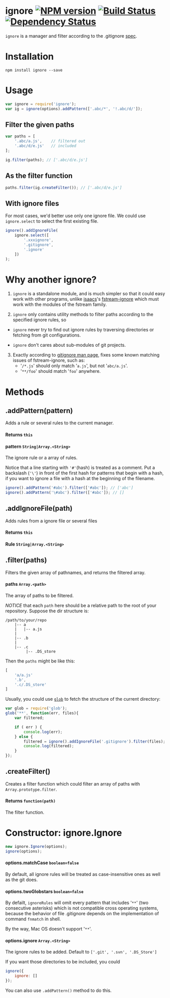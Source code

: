 # ignore [![NPM version](https://badge.fury.io/js/ignore.png)](http://badge.fury.io/js/ignore) [![Build Status](https://travis-ci.org/kaelzhang/node-ignore.png?branch=master)](https://travis-ci.org/kaelzhang/node-ignore) [![Dependency Status](https://gemnasium.com/kaelzhang/node-ignore.png)](https://gemnasium.com/kaelzhang/node-ignore)

`ignore` is a manager and filter according to the .gitignore [spec](http://git-scm.com/docs/gitignore).

# Installation

	npm install ignore --save
	
# Usage

```js
var ignore = require('ignore');
var ig = ignore(options).addPattern(['.abc/*', '!.abc/d/']);
```

## Filter the given paths

```js
var paths = [
    '.abc/a.js',    // filtered out
    '.abc/d/e.js'   // included
];

ig.filter(paths); // ['.abc/d/e.js']
```

## As the filter function

```js
paths.filter(ig.createFilter()); // ['.abc/d/e.js']
```

## With ignore files

For most cases, we'd better use only one ignore file. We could use `ignore.select` to select the first existing file.

```js
ignore().addIgnoreFile(
	ignore.select([
		'.xxxignore',
		'.gitignore',
		'.ignore'
	])
);
```

# Why another ignore?

1. `ignore` is a standalone module, and is much simpler so that it could easy work with other programs, unlike [isaacs](https://npmjs.org/~isaacs)'s [fstream-ignore](https://npmjs.org/package/fstream-ignore) which must work with the modules of the fstream family.

2. `ignore` only contains utility methods to filter paths according to the specified ignore rules, so

- `ignore` never try to find out ignore rules by traversing directories or fetching from git configurations.

- `ignore` don't cares about sub-modules of git projects.

3. Exactly according to [gitignore man page](http://git-scm.com/docs/gitignore), fixes some known matching issues of fstream-ignore, such as:
	- '`/*.js`' should only match '`a.js`', but not '`abc/a.js`'.
	- '`**/foo`' should match '`foo`' anywhere.



# Methods

## .addPattern(pattern)

Adds a rule or several rules to the current manager.

#### Returns `this`

#### pattern `String|Array.<String>`

The ignore rule or a array of rules.

Notice that a line starting with `'#'`(hash) is treated as a comment. Put a backslash (`'\'`) in front of the first hash for patterns that begin with a hash, if you want to ignore a file with a hash at the beginning of the filename.

```js
ignore().addPattern('#abc').filter(['#abc']); // ['abc']
ignore().addPattern('\#abc').filter(['#abc']); // []
```


## .addIgnoreFile(path)

Adds rules from a ignore file or several files 

#### Returns `this`

#### Rule `String|Array.<String>`


## .filter(paths)

Filters the given array of pathnames, and returns the filtered array.

#### paths `Array.<path>`

The array of paths to be filtered.

*NOTICE* that each `path` here should be a relative path to the root of your repository. Suppose the dir structure is:

```
/path/to/your/repo
    |-- a
    |   |-- a.js
    |
    |-- .b
    |
    |-- .c
         |-- .DS_store 
```

Then the `paths` might be like this:

```js
[
    'a/a.js'
    '.b',
    '.c/.DS_store'
]
```

Usually, you could use [`glob`](http://npmjs.org/package/glob) to fetch the structure of the current directory:

```js
var glob = require('glob');
glob('**', function(err, files){
    var filtered;

    if ( err ) {
        console.log(err);
    } else {
        filtered = ignore().addIgnoreFile('.gitignore').filter(files);
        console.log(filtered);
    }
});
```

## .createFilter()

Creates a filter function which could filter an array of paths with `Array.prototype.filter`.

#### Returns `function(path)`

The filter function.


# Constructor: ignore.Ignore

```js
new ignore.Ignore(options);
ignore(options);
```

#### options.matchCase `boolean=false`

By default, all ignore rules will be treated as case-insensitive ones as well as the git does. 

#### options.twoGlobstars `boolean=false`

By defailt, `ignoreRules` will omit every pattern that includes '`**`' (two consecutive asterisks) which is not compatible cross operating systems, because the behavior of file .gitignore depends on the implementation of command `fnmatch` in shell.

By the way, Mac OS doesn't support '`**`'.

#### options.ignore `Array.<String>`

The ignore rules to be added. Default to `['.git', '.svn', '.DS_Store']`

If you want those directories to be included, you could

```js
ignore({
	ignore: []
});
```

You can also use `.addPattern()` method to do this.

